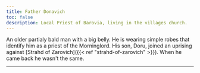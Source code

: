 ```yaml
---
title: Father Donavich
toc: false
description: Local Priest of Barovia, living in the villages church.
---
```


An older partialy bald man with a big belly. He is wearing simple robes that identify him as a priest of the Morninglord.
His son, Doru, joined an uprising against [Strahd of Zarovich]({{< ref "strahd-of-zarovich" >}}). When he came back he wasn't the same.

---
